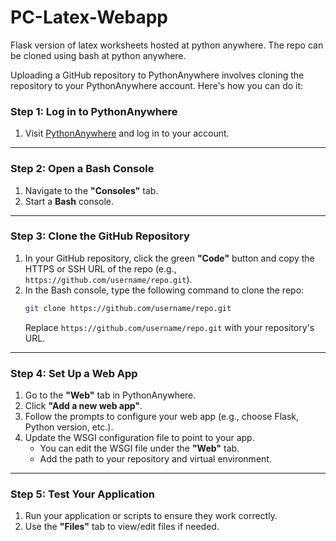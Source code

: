 # PC-Latex-Webapp
Flask version of latex worksheets hosted at python anywhere.
The repo can be cloned using bash at python anywhere.

Uploading a GitHub repository to PythonAnywhere involves cloning the repository to your PythonAnywhere account. Here's how you can do it:

### Step 1: Log in to PythonAnywhere
1. Visit [PythonAnywhere](https://www.pythonanywhere.com/) and log in to your account.

---

### Step 2: Open a Bash Console
1. Navigate to the **"Consoles"** tab.
2. Start a **Bash** console.

---

### Step 3: Clone the GitHub Repository
1. In your GitHub repository, click the green **"Code"** button and copy the HTTPS or SSH URL of the repo (e.g., `https://github.com/username/repo.git`).
2. In the Bash console, type the following command to clone the repo:
   ```bash
   git clone https://github.com/username/repo.git
   ```
   Replace `https://github.com/username/repo.git` with your repository's URL.

---

### Step 4: Set Up a Web App

1. Go to the **"Web"** tab in PythonAnywhere.
2. Click **"Add a new web app"**.
3. Follow the prompts to configure your web app (e.g., choose Flask, Python version, etc.).
4. Update the WSGI configuration file to point to your app.
   - You can edit the WSGI file under the **"Web"** tab.
   - Add the path to your repository and virtual environment.

---

### Step 5: Test Your Application
1. Run your application or scripts to ensure they work correctly.
2. Use the **"Files"** tab to view/edit files if needed.
